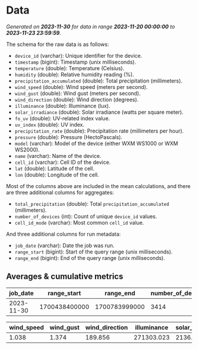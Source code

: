 # Data

_Generated on **2023-11-30** for data in range **2023-11-20 00:00:00** to **2023-11-23 23:59:59**._

The schema for the raw data is as follows:

- `device_id` (varchar): Unique identifier for the device.
- `timestamp` (bigint): Timestamp (unix milliseconds).
- `temperature` (double): Temperature (Celsius).
- `humidity` (double): Relative humidity reading (%).
- `precipitation_accumulated` (double): Total precipitation (millimeters).
- `wind_speed` (double): Wind speed (meters per second).
- `wind_gust` (double): Wind gust (meters per second).
- `wind_direction` (double): Wind direction (degrees).
- `illuminance` (double): Illuminance (lux).
- `solar_irradiance` (double): Solar irradiance (watts per square meter).
- `fo_uv` (double): UV-related index value.
- `uv_index` (double): UV index.
- `precipitation_rate` (double): Precipitation rate (millimeters per hour).
- `pressure` (double): Pressure (HectoPascals).
- `model` (varchar): Model of the device (either WXM WS1000 or WXM WS2000).
- `name` (varchar): Name of the device.
- `cell_id` (varchar): Cell ID of the device.
- `lat` (double): Latitude of the cell.
- `lon` (double): Longitude of the cell.

Most of the columns above are included in the mean calculations, and there are three additional columns for aggregates:

- `total_precipitation` (double): Total `precipitation_accumulated` (millimeters).
- `number_of_devices` (int): Count of unique `device_id` values.
- `cell_id_mode` (varchar): Most common `cell_id` value.

And three additional columns for run metadata:

- `job_date` (varchar): Date the job was run.
- `range_start` (bigint): Start of the query range (unix milliseconds).
- `range_end` (bigint): End of the query range (unix milliseconds).

## Averages & cumulative metrics

| job_date   | range_start   | range_end     | number_of_devices | cell_id_mode    | total_precipitation | temperature | humidity | precipitation_accumulated |
|------------|---------------|---------------|-------------------|-----------------|---------------------|-------------|----------|---------------------------|
| 2023-11-30 | 1700438400000 | 1700783999000 | 3414              | 871ec93adffffff | 96307242272.868     | 8.908       | 79.626   | 1421.832                  |

| wind_speed | wind_gust | wind_direction | illuminance | solar_irradiance | fo_uv   | uv_index | precipitation_rate | pressure |
|------------|-----------|----------------|-------------|------------------|---------|----------|--------------------|----------|
| 1.038      | 1.374     | 189.856        | 271303.023  | 2136.558         | 224.874 | 0.255    | 0.068              | 993.612  |
